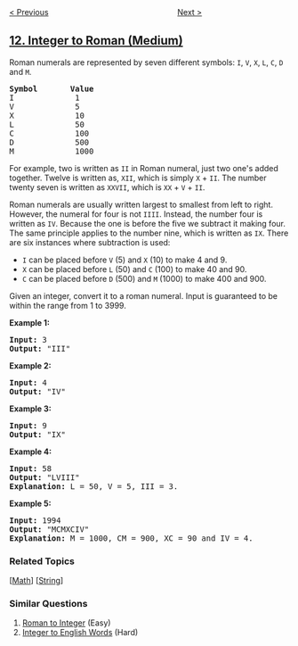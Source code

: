 <!--|This file generated by command(leetcode description); DO NOT EDIT.    |-->
<!--+----------------------------------------------------------------------+-->
<!--|@author    openset <openset.wang@gmail.com>                           |-->
<!--|@link      https://github.com/openset                                 |-->
<!--|@home      https://github.com/openset/leetcode                        |-->
<!--+----------------------------------------------------------------------+-->

[< Previous](https://github.com/openset/leetcode/tree/master/problems/container-with-most-water "Container With Most Water")
　　　　　　　　　　　　　　　　
[Next >](https://github.com/openset/leetcode/tree/master/problems/roman-to-integer "Roman to Integer")

## [12. Integer to Roman (Medium)](https://leetcode.com/problems/integer-to-roman "整数转罗马数字")

<p>Roman numerals are represented by seven different symbols:&nbsp;<code>I</code>, <code>V</code>, <code>X</code>, <code>L</code>, <code>C</code>, <code>D</code> and <code>M</code>.</p>

<pre>
<strong>Symbol</strong>       <strong>Value</strong>
I             1
V             5
X             10
L             50
C             100
D             500
M             1000</pre>

<p>For example,&nbsp;two is written as <code>II</code>&nbsp;in Roman numeral, just two one&#39;s added together. Twelve is written as, <code>XII</code>, which is simply <code>X</code> + <code>II</code>. The number twenty seven is written as <code>XXVII</code>, which is <code>XX</code> + <code>V</code> + <code>II</code>.</p>

<p>Roman numerals are usually written largest to smallest from left to right. However, the numeral for four is not <code>IIII</code>. Instead, the number four is written as <code>IV</code>. Because the one is before the five we subtract it making four. The same principle applies to the number nine, which is written as <code>IX</code>. There are six instances where subtraction is used:</p>

<ul>
	<li><code>I</code> can be placed before <code>V</code> (5) and <code>X</code> (10) to make 4 and 9.&nbsp;</li>
	<li><code>X</code> can be placed before <code>L</code> (50) and <code>C</code> (100) to make 40 and 90.&nbsp;</li>
	<li><code>C</code> can be placed before <code>D</code> (500) and <code>M</code> (1000) to make 400 and 900.</li>
</ul>

<p>Given an integer, convert it to a roman numeral. Input is guaranteed to be within the range from 1 to 3999.</p>

<p><strong>Example 1:</strong></p>

<pre>
<strong>Input:</strong>&nbsp;3
<strong>Output:</strong> &quot;III&quot;</pre>

<p><strong>Example 2:</strong></p>

<pre>
<strong>Input:</strong>&nbsp;4
<strong>Output:</strong> &quot;IV&quot;</pre>

<p><strong>Example 3:</strong></p>

<pre>
<strong>Input:</strong>&nbsp;9
<strong>Output:</strong> &quot;IX&quot;</pre>

<p><strong>Example 4:</strong></p>

<pre>
<strong>Input:</strong>&nbsp;58
<strong>Output:</strong> &quot;LVIII&quot;
<strong>Explanation:</strong> L = 50, V = 5, III = 3.
</pre>

<p><strong>Example 5:</strong></p>

<pre>
<strong>Input:</strong>&nbsp;1994
<strong>Output:</strong> &quot;MCMXCIV&quot;
<strong>Explanation:</strong> M = 1000, CM = 900, XC = 90 and IV = 4.</pre>

### Related Topics
  [[Math](https://github.com/openset/leetcode/tree/master/tag/math/README.md)]
  [[String](https://github.com/openset/leetcode/tree/master/tag/string/README.md)]

### Similar Questions
  1. [Roman to Integer](https://github.com/openset/leetcode/tree/master/problems/roman-to-integer) (Easy)
  1. [Integer to English Words](https://github.com/openset/leetcode/tree/master/problems/integer-to-english-words) (Hard)
